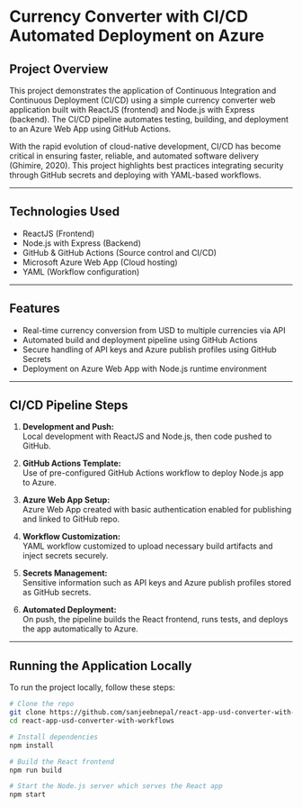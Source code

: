 # Currency Converter with CI/CD Automated Deployment on Azure

## Project Overview

This project demonstrates the application of Continuous Integration and Continuous Deployment (CI/CD) using a simple currency converter web application built with ReactJS (frontend) and Node.js with Express (backend). The CI/CD pipeline automates testing, building, and deployment to an Azure Web App using GitHub Actions.

With the rapid evolution of cloud-native development, CI/CD has become critical in ensuring faster, reliable, and automated software delivery (Ghimire, 2020). This project highlights best practices integrating security through GitHub secrets and deploying with YAML-based workflows.

---

## Technologies Used

- ReactJS (Frontend)
- Node.js with Express (Backend)
- GitHub & GitHub Actions (Source control and CI/CD)
- Microsoft Azure Web App (Cloud hosting)
- YAML (Workflow configuration)

---

## Features

- Real-time currency conversion from USD to multiple currencies via API
- Automated build and deployment pipeline using GitHub Actions
- Secure handling of API keys and Azure publish profiles using GitHub Secrets
- Deployment on Azure Web App with Node.js runtime environment

---

## CI/CD Pipeline Steps

1. **Development and Push:**  
   Local development with ReactJS and Node.js, then code pushed to GitHub.

2. **GitHub Actions Template:**  
   Use of pre-configured GitHub Actions workflow to deploy Node.js app to Azure.

3. **Azure Web App Setup:**  
   Azure Web App created with basic authentication enabled for publishing and linked to GitHub repo.

4. **Workflow Customization:**  
   YAML workflow customized to upload necessary build artifacts and inject secrets securely.

5. **Secrets Management:**  
   Sensitive information such as API keys and Azure publish profiles stored as GitHub secrets.

6. **Automated Deployment:**  
   On push, the pipeline builds the React frontend, runs tests, and deploys the app automatically to Azure.

---

## Running the Application Locally

To run the project locally, follow these steps:

```bash
# Clone the repo
git clone https://github.com/sanjeebnepal/react-app-usd-converter-with-workflows.git
cd react-app-usd-converter-with-workflows

# Install dependencies
npm install

# Build the React frontend
npm run build

# Start the Node.js server which serves the React app
npm start
